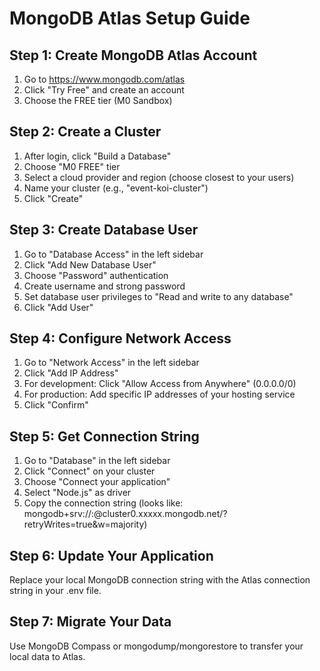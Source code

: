 # MongoDB Atlas Setup Guide

## Step 1: Create MongoDB Atlas Account
1. Go to https://www.mongodb.com/atlas
2. Click "Try Free" and create an account
3. Choose the FREE tier (M0 Sandbox)

## Step 2: Create a Cluster
1. After login, click "Build a Database"
2. Choose "M0 FREE" tier
3. Select a cloud provider and region (choose closest to your users)
4. Name your cluster (e.g., "event-koi-cluster")
5. Click "Create"

## Step 3: Create Database User
1. Go to "Database Access" in the left sidebar
2. Click "Add New Database User"
3. Choose "Password" authentication
4. Create username and strong password
5. Set database user privileges to "Read and write to any database"
6. Click "Add User"

## Step 4: Configure Network Access
1. Go to "Network Access" in the left sidebar
2. Click "Add IP Address"
3. For development: Click "Allow Access from Anywhere" (0.0.0.0/0)
4. For production: Add specific IP addresses of your hosting service
5. Click "Confirm"

## Step 5: Get Connection String
1. Go to "Database" in the left sidebar
2. Click "Connect" on your cluster
3. Choose "Connect your application"
4. Select "Node.js" as driver
5. Copy the connection string (looks like: mongodb+srv://<username>:<password>@cluster0.xxxxx.mongodb.net/?retryWrites=true&w=majority)

## Step 6: Update Your Application
Replace your local MongoDB connection string with the Atlas connection string in your .env file.

## Step 7: Migrate Your Data
Use MongoDB Compass or mongodump/mongorestore to transfer your local data to Atlas.
